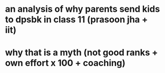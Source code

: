 # an analysis of why parents send kids to dpsbk in class 11 (prasoon jha + iit)
# why that is a myth (not good ranks + own effort x 100 + coaching)
